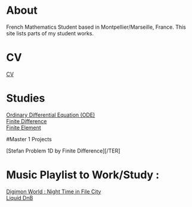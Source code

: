 # About  

French Mathematics Student based in Montpellier/Marseille, France.
This site lists parts of my student works.

# CV  
[CV](/CV/CV.pdf)  

# Studies 

[Ordinary Differential Equation (ODE)](/EDO)  
[Finite Difference](/Finite_Difference)  
[Finite Element](/Finite_Element)

#Master 1 Projects

[Stefan Problem 1D by Finite Difference][/TER]

# Music Playlist to Work/Study :  
[Digimon World : Night Time in File City](https://www.youtube.com/watch?v=A-mfe5JuEeI&t=577s)  
[Liquid DnB](https://www.youtube.com/watch?v=Ktc23EfaMHg)

